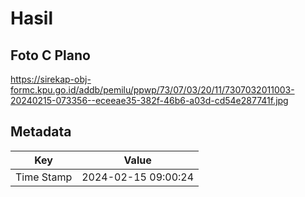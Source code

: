 # Hasil

## Foto C Plano

https://sirekap-obj-formc.kpu.go.id/addb/pemilu/ppwp/73/07/03/20/11/7307032011003-20240215-073356--eceeae35-382f-46b6-a03d-cd54e287741f.jpg


## Metadata

| Key        | Value               |
| ---------- | ------------------- |
| Time Stamp | 2024-02-15 09:00:24 |



